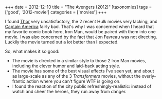 +++
date = 2012-12-10
title = "The Avengers (2012)"
[taxonomies]
tags = ['good', '2012-movie']
categories = ['movies']
+++

I found [Thor] very unsatisfactory, the 2 recent Hulk movies very
lacking, and [Captain America] fairly bad. That's why I was concerned
when I heard that my favorite comic book hero, Iron Man, would be paired
with them into one movie. I was also concerned by the fact that Jon
Favreau was not directing. Luckily the movie turned out a lot better
than I expected.

So, what makes it so good:

-   The movie is directed in a similar style to those 2 Iron Man movies,
    including the clever humor and laid-back acting style.
-   The movie has some of the best visual effects I've seen yet, and
    about as large-scale as any of the 3 *Transformers* movies, without
    the overly-frantic action where you can't figure WTF is going on.
-   I found the reaction of the city public refreshingly-realistic:
    instead of watch and cheer the heroes, they run away from danger.

  [Thor]: http://tshepang.net/thor-2011
  [Captain America]: http://tshepang.net/captain-america-the-first-avenger-2011
